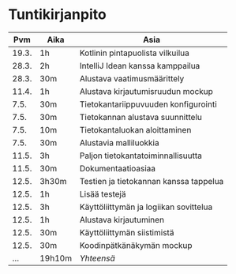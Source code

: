# Tuntikirjanpito

Pvm   | Aika  | Asia
------|-------|-----
19.3. | 1h    | Kotlinin pintapuolista vilkuilua
28.3. | 2h    | IntelliJ Idean kanssa kamppailua
28.3. | 30m   | Alustava vaatimusmäärittely
11.4. | 1h    | Alustava kirjautumisruudun mockup
7.5.  | 30m   | Tietokantariippuvuuden konfigurointi
7.5.  | 30m   | Tietokannan alustava suunnittelu
7.5.  | 10m   | Tietokantaluokan aloittaminen
7.5.  | 30m   | Alustavia malliluokkia
11.5. | 3h    | Paljon tietokantatoiminnallisuutta
11.5. | 30m   | Dokumentaatioasiaa
12.5. | 3h30m | Testien ja tietokannan kanssa tappelua
12.5. | 1h    | Lisää testejä
12.5. | 3h    | Käyttöliittymän ja logiikan sovittelua
12.5. | 1h    | Alustava kirjautuminen
12.5. | 30m   | Käyttöliittymän siistimistä
12.5. | 30m   | Koodinpätkänäkymän mockup
…     | 19h10m | *Yhteensä*
